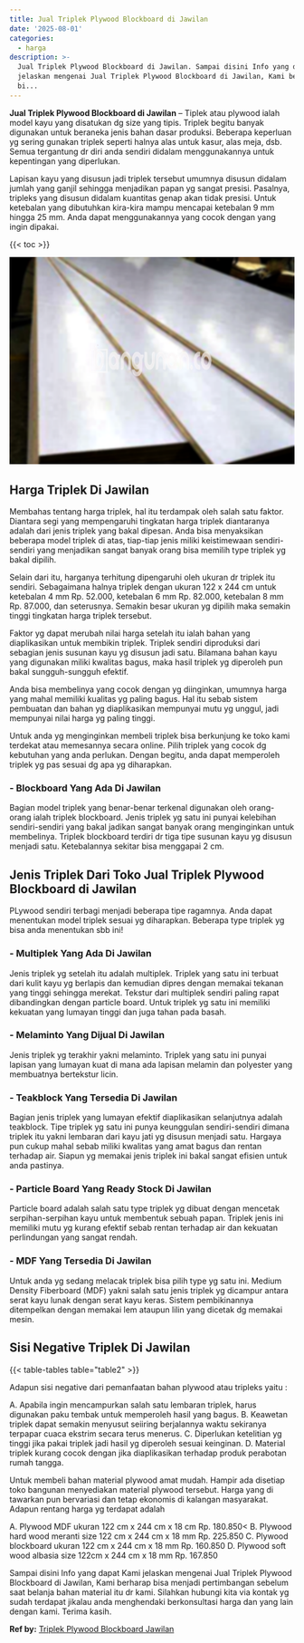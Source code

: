 ```yaml
---
title: Jual Triplek Plywood Blockboard di Jawilan
date: '2025-08-01'
categories:
  - harga
description: >-
  Jual Triplek Plywood Blockboard di Jawilan. Sampai disini Info yang dapat Kami
  jelaskan mengenai Jual Triplek Plywood Blockboard di Jawilan, Kami berharap
  bi...
---
```


**Jual Triplek Plywood Blockboard di Jawilan** – Tiplek atau plywood ialah model kayu yang disatukan dg size yang tipis. Triplek begitu banyak digunakan untuk beraneka jenis bahan dasar produksi. Beberapa keperluan yg sering gunakan triplek seperti halnya alas untuk kasur, alas meja, dsb. Semua tergantung dr diri anda sendiri didalam menggunakannya untuk kepentingan yang diperlukan.

Lapisan kayu yang disusun jadi triplek tersebut umumnya disusun didalam jumlah yang ganjil sehingga menjadikan papan yg sangat presisi. Pasalnya, tripleks yang disusun didalam kuantitas genap akan tidak presisi. Untuk ketebalan yang dibutuhkan kira-kira mampu mencapai ketebalan 9 mm hingga 25 mm. Anda dapat menggunakannya yang cocok dengan yang ingin dipakai.

{{< toc >}}

![Jual Triplek Plywood Blockboard di Jawilan](/images/jual-triplek-murah-24.png)

## Harga Triplek Di Jawilan

Membahas tentang harga triplek, hal itu terdampak oleh salah satu faktor. Diantara segi yang mempengaruhi tingkatan harga triplek diantaranya adalah dari jenis triplek yang bakal dipesan. Anda bisa menyaksikan beberapa model triplek di atas, tiap-tiap jenis miliki keistimewaan sendiri-sendiri yang menjadikan sangat banyak orang bisa memilih type triplek yg bakal dipilih.

Selain dari itu, harganya terhitung dipengaruhi oleh ukuran dr triplek itu sendiri. Sebagaimana halnya triplek dengan ukuran 122 x 244 cm untuk ketebalan 4 mm Rp. 52.000, ketebalan 6 mm Rp. 82.000, ketebalan 8 mm Rp. 87.000, dan seterusnya. Semakin besar ukuran yg dipilih maka semakin tinggi tingkatan harga triplek tersebut.

Faktor yg dapat merubah nilai harga setelah itu ialah bahan yang diaplikasikan untuk membikin triplek. Triplek sendiri diproduksi dari sebagian jenis susunan kayu yg disusun jadi satu. Bilamana bahan kayu yang digunakan miliki kwalitas bagus, maka hasil triplek yg diperoleh pun bakal sungguh-sungguh efektif.

Anda bisa membelinya yang cocok dengan yg diinginkan, umumnya harga yang mahal memiliki kualitas yg paling bagus. Hal itu sebab sistem pembuatan dan bahan yg diaplikasikan mempunyai mutu yg unggul, jadi mempunyai nilai harga yg paling tinggi.

Untuk anda yg menginginkan membeli triplek bisa berkunjung ke toko kami terdekat atau memesannya secara online. Pilih triplek yang cocok dg kebutuhan yang anda perlukan. Dengan begitu, anda dapat memperoleh triplek yg pas sesuai dg apa yg diharapkan.

### \- Blockboard Yang Ada Di Jawilan

Bagian model triplek yang benar-benar terkenal digunakan oleh orang-orang ialah triplek blockboard. Jenis triplek yg satu ini punyai kelebihan sendiri-sendiri yang bakal jadikan sangat banyak orang menginginkan untuk membelinya. Triplek blockboard terdiri dr tiga tipe susunan kayu yg disusun menjadi satu. Ketebalannya sekitar bisa menggapai 2 cm.

## Jenis Triplek Dari Toko Jual Triplek Plywood Blockboard di Jawilan

PLywood sendiri terbagi menjadi beberapa tipe ragamnya. Anda dapat menentukan model triplek sesuai yg diharapkan. Beberapa type triplek yg bisa anda menentukan sbb ini!

### \- Multiplek Yang Ada Di Jawilan

Jenis triplek yg setelah itu adalah multiplek. Triplek yang satu ini terbuat dari kulit kayu yg berlapis dan kemudian dipres dengan memakai tekanan yang tinggi sehingga merekat. Tekstur dari multiplek sendiri paling rapat dibandingkan dengan particle board. Untuk triplek yg satu ini memiliki kekuatan yang lumayan tinggi dan juga tahan pada basah.

### \- Melaminto Yang Dijual Di Jawilan

Jenis triplek yg terakhir yakni melaminto. Triplek yang satu ini punyai lapisan yang lumayan kuat di mana ada lapisan melamin dan polyester yang membuatnya bertekstur licin.

### \- Teakblock Yang Tersedia Di Jawilan

Bagian jenis triplek yang lumayan efektif diaplikasikan selanjutnya adalah teakblock. Tipe triplek yg satu ini punya keunggulan sendiri-sendiri dimana triplek itu yakni lembaran dari kayu jati yg disusun menjadi satu. Hargaya pun cukup mahal sebab miliki kwalitas yang amat bagus dan rentan terhadap air. Siapun yg memakai jenis triplek ini bakal sangat efisien untuk anda pastinya.

### \- Particle Board Yang Ready Stock Di Jawilan

Particle board adalah salah satu type triplek yg dibuat dengan mencetak serpihan-serpihan kayu untuk membentuk sebuah papan. Triplek jenis ini memiliki mutu yg kurang efektif sebab rentan terhadap air dan kekuatan perlindungan yang sangat rendah.

### \- MDF Yang Tersedia Di Jawilan

Untuk anda yg sedang melacak triplek bisa pilih type yg satu ini. Medium Density Fiberboard (MDF) yakni salah satu jenis triplek yg dicampur antara serat kayu lunak dengan serat kayu keras. Sistem pembikinannya ditempelkan dengan memakai lem ataupun lilin yang dicetak dg memakai mesin.

## Sisi Negative Triplek Di Jawilan

{{< table-tables table="table2" >}}

Adapun sisi negative dari pemanfaatan bahan plywood atau tripleks yaitu :

A. Apabila ingin mencampurkan salah satu lembaran triplek, harus digunakan paku tembak untuk memperoleh hasil yang bagus. B. Keawetan triplek dapat semakin menyusut seiiring berjalannya waktu sekiranya terpapar cuaca ekstrim secara terus menerus. C. Diperlukan ketelitian yg tinggi jika pakai triplek jadi hasil yg diperoleh sesuai keinginan. D. Material triplek kurang cocok dengan jika diaplikasikan terhadap produk perabotan rumah tangga.

Untuk membeli bahan material plywood amat mudah. Hampir ada disetiap toko bangunan menyediakan material plywood tersebut. Harga yang di tawarkan pun bervariasi dan tetap ekonomis di kalangan masyarakat. Adapun rentang harga yg terdapat adalah

A. Plywood MDF ukuran 122 cm x 244 cm x 18 cm Rp. 180.850< B. Plywood hard wood meranti size 122 cm x 244 cm x 18 mm Rp. 225.850 C. Plywood blockboard ukuran 122 cm x 244 cm x 18 mm Rp. 160.850 D. Plywood soft wood albasia size 122cm x 244 cm x 18 mm Rp. 167.850

Sampai disini Info yang dapat Kami jelaskan mengenai Jual Triplek Plywood Blockboard di Jawilan, Kami berharap bisa menjadi pertimbangan sebelum saat belanja bahan material itu dr kami. Silahkan hubungi kita via kontak yg sudah terdapat jikalau anda menghendaki berkonsultasi harga dan yang lain dengan kami. Terima kasih.

**Ref by:** [Triplek Plywood Blockboard Jawilan](https://id.wikipedia.org/wiki/Triplek)
